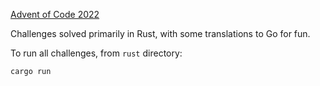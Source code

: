 [Advent of Code 2022](https://adventofcode.com/2022/)

Challenges solved primarily in Rust, with some translations to Go for fun.  

To run all challenges, from `rust` directory:

```
cargo run
```
